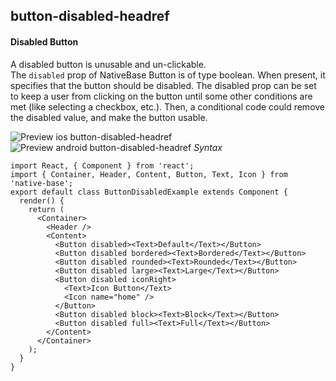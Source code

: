 ## button-disabled-headref
#### Disabled Button

A disabled button is unusable and un-clickable.<br />
The <code>disabled</code> prop of NativeBase Button is of type boolean. When present, it specifies that the button should be disabled. The disabled prop can be set to keep a user from clicking on the button until some other conditions are met (like selecting a checkbox, etc.). Then, a conditional code could remove the disabled value, and make the button usable.<br />

![Preview ios button-disabled-headref](https://github.com/GeekyAnts/NativeBase-KitchenSink/raw/v2.4.8/screenshots/ios/button-disabled.png)
![Preview android button-disabled-headref](https://github.com/GeekyAnts/NativeBase-KitchenSink/raw/v2.4.8/screenshots/android/button-disabled.png)
*Syntax*

<pre class="line-numbers"><code class="language-jsx">import React, { Component } from 'react';
import { Container, Header, Content, Button, Text, Icon } from 'native-base';
export default class ButtonDisabledExample extends Component {
  render() {
    return (
      &lt;Container>
        &lt;Header />
        &lt;Content>
          &lt;Button disabled>&lt;Text>Default&lt;/Text>&lt;/Button>
          &lt;Button disabled bordered>&lt;Text>Bordered&lt;/Text>&lt;/Button>
          &lt;Button disabled rounded>&lt;Text>Rounded&lt;/Text>&lt;/Button>
          &lt;Button disabled large>&lt;Text>Large&lt;/Text>&lt;/Button>
          &lt;Button disabled iconRight>
            &lt;Text>Icon Button&lt;/Text>
            &lt;Icon name="home" />
          &lt;/Button>
          &lt;Button disabled block>&lt;Text>Block&lt;/Text>&lt;/Button>
          &lt;Button disabled full>&lt;Text>Full&lt;/Text>&lt;/Button>
        &lt;/Content>
      &lt;/Container>
    );
  }
}</code></pre><br />
